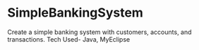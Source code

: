 # SimpleBankingSystem
Create a simple banking system with customers, accounts, and transactions. Tech Used- Java, MyEclipse
